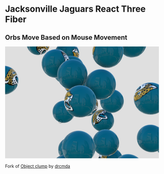 # Jacksonville Jaguars React Three Fiber

## Orbs Move Based on Mouse Movement

![Orbs with the Jacksonville Jaguars Logo](https://github.com/chrislanejones/Jacksonville-Jaguars-React-Three-Fiber/blob/main/Jaguar-Orbs.png)

Fork of [Object clump](https://codesandbox.io/p/sandbox/object-clump-ssbdsw) by [drcmda](https://github.com/drcmda)
